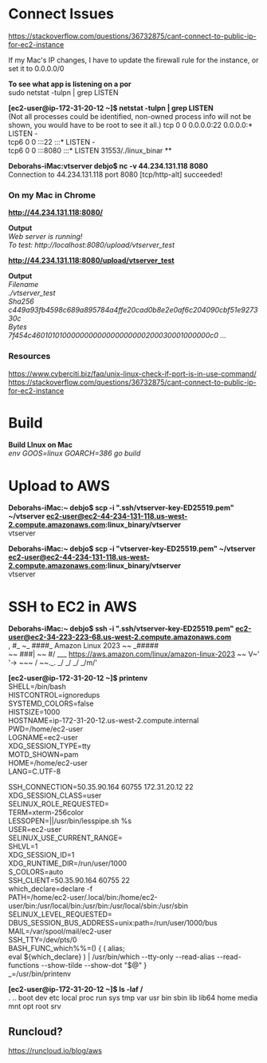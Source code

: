 # Connect Issues
https://stackoverflow.com/questions/36732875/cant-connect-to-public-ip-for-ec2-instance  

If my Mac's IP changes, I have to update the firewall rule for the instance, or set it to 0.0.0.0/0

**To see what app is listening on a por**  
sudo netstat -tulpn | grep LISTEN  

**[ec2-user@ip-172-31-20-12 ~]$ netstat -tulpn | grep LISTEN**  
(Not all processes could be identified, non-owned process info
will not be shown, you would have to be root to see it all.)
tcp        0      0 0.0.0.0:22              0.0.0.0:*               LISTEN      -                   
tcp6       0      0 :::22                   :::*                    LISTEN      -                   
tcp6       0      0 :::8080                 :::*                    LISTEN      31553/./linux_binar **

**Deborahs-iMac:vtserver debjo$ nc -v 44.234.131.118 8080**  
Connection to 44.234.131.118 port 8080 [tcp/http-alt] succeeded!

### On my Mac in Chrome  
**http://44.234.131.118:8080/**

**Output**  
*Web server is running!  
To test: http://localhost:8080/upload/vtserver_test*


**http://44.234.131.118:8080/upload/vtserver_test**  

**Output**  
*Filename  
    ./vtserver_test  
Sha256  
    c449a93fb4598c689a895784a4ffe20cad0b8e2e0af6c204090cbf51e927330c    
Bytes  
    7f454c460101010000000000000000000200030001000000c0 ...*


### Resources
https://www.cyberciti.biz/faq/unix-linux-check-if-port-is-in-use-command/
https://stackoverflow.com/questions/36732875/cant-connect-to-public-ip-for-ec2-instance

# Build
**Build LInux on Mac**  
*env GOOS=linux GOARCH=386  go build*

# Upload to AWS
**Deborahs-iMac:~ debjo$ scp -i ".ssh/vtserver-key-ED25519.pem" ~/vtserver  ec2-user@ec2-44-234-131-118.us-west-2.compute.amazonaws.com:linux_binary/vtserver**  
vtserver  

**Deborahs-iMac:~ debjo$ scp -i "vtserver-key-ED25519.pem" ~/vtserver  ec2-user@ec2-44-234-131-118.us-west-2.compute.amazonaws.com:linux_binary/vtserver**  
vtserver



# SSH to EC2 in AWS
**Deborahs-iMac:~ debjo$ ssh -i ".ssh/vtserver-key-ED25519.pem" ec2-user@ec2-34-223-223-68.us-west-2.compute.amazonaws.com**  
   ,     #_
   ~\_  ####_        Amazon Linux 2023
  ~~  \_#####\
  ~~     \###|
  ~~       \#/ ___   https://aws.amazon.com/linux/amazon-linux-2023
   ~~       V~' '->
    ~~~         /
     ~~._.   _/
       _/ _/
      _/m/'

**[ec2-user@ip-172-31-20-12 ~]$ printenv**    
SHELL=/bin/bash  
HISTCONTROL=ignoredups  
SYSTEMD_COLORS=false  
HISTSIZE=1000  
HOSTNAME=ip-172-31-20-12.us-west-2.compute.internal  
PWD=/home/ec2-user  
LOGNAME=ec2-user  
XDG_SESSION_TYPE=tty  
MOTD_SHOWN=pam  
HOME=/home/ec2-user  
LANG=C.UTF-8  

SSH_CONNECTION=50.35.90.164 60755 172.31.20.12 22    
XDG_SESSION_CLASS=user  
SELINUX_ROLE_REQUESTED=  
TERM=xterm-256color  
LESSOPEN=||/usr/bin/lesspipe.sh %s  
USER=ec2-user  
SELINUX_USE_CURRENT_RANGE=  
SHLVL=1  
XDG_SESSION_ID=1  
XDG_RUNTIME_DIR=/run/user/1000  
S_COLORS=auto  
SSH_CLIENT=50.35.90.164 60755 22  
which_declare=declare -f  
PATH=/home/ec2-user/.local/bin:/home/ec2-user/bin:/usr/local/bin:/usr/bin:/usr/local/sbin:/usr/sbin  
SELINUX_LEVEL_REQUESTED=  
DBUS_SESSION_BUS_ADDRESS=unix:path=/run/user/1000/bus  
MAIL=/var/spool/mail/ec2-user  
SSH_TTY=/dev/pts/0  
BASH_FUNC_which%%=() {  ( alias;    
eval ${which_declare} ) | /usr/bin/which --tty-only --read-alias --read-functions --show-tilde --show-dot "$@"
}  
_=/usr/bin/printenv  


**[ec2-user@ip-172-31-20-12 ~]$ ls -laf  /**   
.  ..  boot  dev  etc  local  proc  run  sys  tmp  var  usr  bin  sbin  lib  lib64  home  media  mnt  opt  root  srv



## Runcloud?
https://runcloud.io/blog/aws